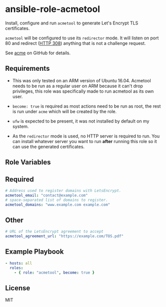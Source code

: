 ansible-role-acmetool
=====================
Install, configure and run `acmetool` to generate Let's Encrypt TLS certificates.

`acmetool` will be configured to use its `redirector` mode. It will listen on
port 80 and redirect ([HTTP 308](https://tools.ietf.org/html/rfc7238)) anything
that is not a challenge request.

See [acme](https://github.com/hlandau/acme) on GitHub for details.

Requirements
------------
* This was only tested on an ARM version of Ubuntu 16.04.  Acmetool needs to be
  run as a regular user on ARM because it can't drop privileges, this role was
  specifically made to run acmetool as its own user.

* `become: true` is required as most actions need to be run as root, the rest
  is run under `acme` which will be created by the role.

* `ufw` is expected to be present, it was not installed by default on my system.

* As the `redirector` mode is used, no HTTP server is required to run. You can
  install whatever server you want to run **after** running this role so it can
  use the generated certificates.

Role Variables
--------------
## Required
```yaml
# Address used to register domains with LetsEncrypt.
acmetool_email: "contact@example.com"
# space-separated list of domains to register.
acmetool_domains: "www.example.com example.com"
```

## Other
```yaml
# URL of the LetsEncrypt agreement to accept
acmetool_agreement_url: "https://example.com/TOS.pdf"
```

Example Playbook
----------------
```yaml
- hosts: all
  roles:
    - { role: "acmetool", become: true }
```

License
-------
MIT
